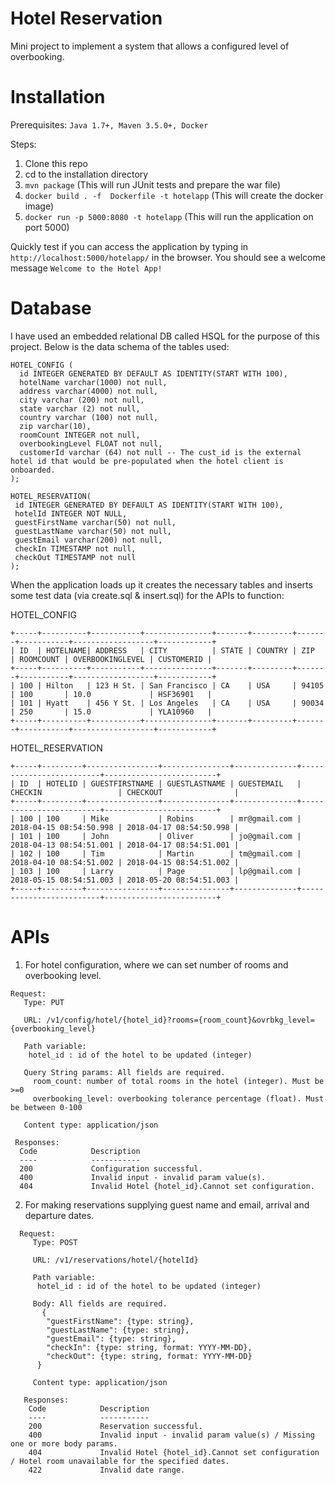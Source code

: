 # Hotel Reservation
Mini project to implement a system that allows a configured level of overbooking.

# Installation
  Prerequisites: `Java 1.7+, Maven 3.5.0+, Docker` 
  
  Steps:
   1. Clone this repo
   2. cd to the installation directory
   3. `mvn package` (This will run JUnit tests and prepare the war file)
   4. `docker build . -f  Dockerfile -t hotelapp` (This will create the docker image)
   5. `docker run -p 5000:8080 -t hotelapp` (This will run the application on port 5000)
   
Quickly test if you can access the application by typing in `http://localhost:5000/hotelapp/` in the browser. You should see a welcome message  `Welcome to the Hotel App!`
   
   
# Database
I have used an embedded relational DB called HSQL for the purpose of this project. Below is the data schema of the tables used:
```
HOTEL_CONFIG (
  id INTEGER GENERATED BY DEFAULT AS IDENTITY(START WITH 100),
  hotelName varchar(1000) not null,
  address varchar(4000) not null,
  city varchar (200) not null,
  state varchar (2) not null,
  country varchar (100) not null,
  zip varchar(10),
  roomCount INTEGER not null,
  overbookingLevel FLOAT not null,
  customerId varchar (64) not null -- The cust_id is the external hotel id that would be pre-populated when the hotel client is onboarded.
);
```
```
HOTEL_RESERVATION(
 id INTEGER GENERATED BY DEFAULT AS IDENTITY(START WITH 100),
 hotelId INTEGER NOT NULL,
 guestFirstName varchar(50) not null,
 guestLastName varchar(50) not null,
 guestEmail varchar(200) not null,
 checkIn TIMESTAMP not null,
 checkOut TIMESTAMP not null
);
```
When the application loads up it creates the necessary tables and inserts some test data (via create.sql & insert.sql) for the APIs to function:

HOTEL_CONFIG
```
+-----+----------+-----------+---------------+-------+---------+-------+-----------+------------------+------------+
| ID  | HOTELNAME| ADDRESS   | CITY          | STATE | COUNTRY | ZIP   | ROOMCOUNT | OVERBOOKINGLEVEL | CUSTOMERID |
+-----+----------+-----------+---------------+-------+---------+-------+-----------+------------------+------------+
| 100 | Hilton   | 123 H St. | San Francisco | CA    | USA     | 94105 | 100       | 10.0             | HSF36901   |
| 101 | Hyatt    | 456 Y St. | Los Angeles   | CA    | USA     | 90034 | 250       | 15.0             | YLA10960   |
+-----+----------+-----------+---------------+-------+---------+-------+-----------+------------------+------------+

```
HOTEL_RESERVATION
```
+-----+---------+----------------+---------------+--------------+-------------------------+-------------------------+
| ID  | HOTELID | GUESTFIRSTNAME | GUESTLASTNAME | GUESTEMAIL   | CHECKIN                 | CHECKOUT                |
+-----+---------+----------------+---------------+--------------+-------------------------+-------------------------+
| 100 | 100     | Mike           | Robins        | mr@gmail.com | 2018-04-15 08:54:50.998 | 2018-04-17 08:54:50.998 |
| 101 | 100     | John           | Oliver        | jo@gmail.com | 2018-04-13 08:54:51.001 | 2018-04-17 08:54:51.001 |
| 102 | 100     | Tim            | Martin        | tm@gmail.com | 2018-04-10 08:54:51.002 | 2018-04-15 08:54:51.002 |
| 103 | 100     | Larry          | Page          | lp@gmail.com | 2018-05-15 08:54:51.003 | 2018-05-20 08:54:51.003 |
+-----+---------+----------------+---------------+--------------+-------------------------+-------------------------+
```

# APIs
1. For hotel configuration, where we can set number of rooms and overbooking level.
  ```
  Request: 
     Type: PUT
     
     URL: /v1/config/hotel/{hotel_id}?rooms={room_count}&ovrbkg_level={overbooking_level}
     
     Path variable:
      hotel_id : id of the hotel to be updated (integer)
     
     Query String params: All fields are required. 
       room_count: number of total rooms in the hotel (integer). Must be >=0
       overbooking_level: overbooking tolerance percentage (float). Must be between 0-100

     Content type: application/json   
     
   Responses:
    Code            Description
    ----            -----------
    200             Configuration successful.
    400             Invalid input - invalid param value(s).
    404             Invalid Hotel {hotel_id}.Cannot set configuration.
  ```   
 
2. For making reservations supplying guest name and email, arrival and departure dates.

```
  Request: 
     Type: POST
     
     URL: /v1/reservations/hotel/{hotelId}
     
     Path variable:
      hotel_id : id of the hotel to be updated (integer)
     
     Body: All fields are required.     
       {
        "guestFirstName": {type: string},
        "guestLastName": {type: string},
        "guestEmail": {type: string},
        "checkIn": {type: string, format: YYYY-MM-DD},
        "checkOut": {type: string, format: YYYY-MM-DD}
      }
      
     Content type: application/json   
     
   Responses:
    Code            Description
    ----            -----------
    200             Reservation successful.
    400             Invalid input - invalid param value(s) / Missing one or more body params. 
    404             Invalid Hotel {hotel_id}.Cannot set configuration / Hotel room unavailable for the specified dates.
    422             Invalid date range. 
  ```   
